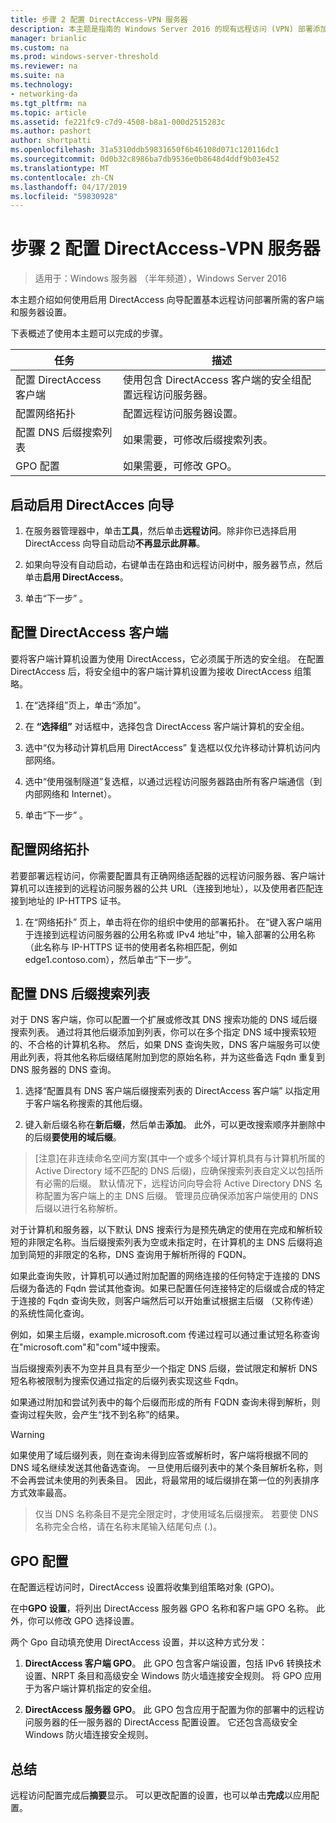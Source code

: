 ```yaml
---
title: 步骤 2 配置 DirectAccess-VPN 服务器
description: 本主题是指南的 Windows Server 2016 的现有远程访问 (VPN) 部署添加 DirectAccess 的一部分
manager: brianlic
ms.custom: na
ms.prod: windows-server-threshold
ms.reviewer: na
ms.suite: na
ms.technology:
- networking-da
ms.tgt_pltfrm: na
ms.topic: article
ms.assetid: fe221fc9-c7d9-4508-b8a1-000d2515283c
ms.author: pashort
author: shortpatti
ms.openlocfilehash: 31a5310ddb59831650f6b46108d071c120116dc1
ms.sourcegitcommit: 0d0b32c8986ba7db9536e0b8648d4ddf9b03e452
ms.translationtype: MT
ms.contentlocale: zh-CN
ms.lasthandoff: 04/17/2019
ms.locfileid: "59830928"
---
```

#  <a name="step-2-configure-the-directaccess-vpn-server"></a>步骤 2 配置 DirectAccess-VPN 服务器

>适用于：Windows 服务器 （半年频道），Windows Server 2016

本主题介绍如何使用启用 DirectAccess 向导配置基本远程访问部署所需的客户端和服务器设置。

下表概述了使用本主题可以完成的步骤。

|任务       |描述|
|-----------|-----------|
|配置 DirectAccess 客户端|使用包含 DirectAccess 客户端的安全组配置远程访问服务器。|
|配置网络拓扑|配置远程访问服务器设置。|
|配置 DNS 后缀搜索列表|如果需要，可修改后缀搜索列表。|
|GPO 配置|如果需要，可修改 GPO。|

## <a name="to-start-the-enable-directacces-wizard"></a>启动启用 DirectAcces 向导

1. 在服务器管理器中，单击**工具**，然后单击**远程访问**。除非你已选择启用 DirectAccess 向导自动启动**不再显示此屏幕**。 

2. 如果向导没有自动启动，右键单击在路由和远程访问树中，服务器节点，然后单击**启用 DirectAccess**。

3. 单击“下一步” 。

## <a name="configure-directaccess-clients"></a>配置 DirectAccess 客户端

要将客户端计算机设置为使用 DirectAccess，它必须属于所选的安全组。 在配置 DirectAccess 后，将安全组中的客户端计算机设置为接收 DirectAccess 组策略。

1. 在“选择组”页上，单击“添加”。

2. 在 **“选择组”** 对话框中，选择包含 DirectAccess 客户端计算机的安全组。

3. 选中“仅为移动计算机启用 DirectAccess”  复选框以仅允许移动计算机访问内部网络。

4. 选中“使用强制隧道”复选框，以通过远程访问服务器路由所有客户端通信（到内部网络和 Internet）。

5. 单击“下一步” 。

## <a name="configure-the-network-topology"></a>配置网络拓扑

若要部署远程访问，你需要配置具有正确网络适配器的远程访问服务器、客户端计算机可以连接到的远程访问服务器的公共 URL（连接到地址），以及使用者匹配连接到地址的 IP-HTTPS 证书。

1. 在“网络拓扑”  页上，单击将在你的组织中使用的部署拓扑。 在“键入客户端用于连接到远程访问服务器的公用名称或 IPv4 地址”中，输入部署的公用名称（此名称与 IP-HTTPS 证书的使用者名称相匹配，例如 edge1.contoso.com），然后单击“下一步”。

## <a name="configure-the-dns-suffix-search-list"></a>配置 DNS 后缀搜索列表

对于 DNS 客户端，你可以配置一个扩展或修改其 DNS 搜索功能的 DNS 域后缀搜索列表。 通过将其他后缀添加到列表，你可以在多个指定 DNS 域中搜索较短的、不合格的计算机名称。 然后，如果 DNS 查询失败，DNS 客户端服务可以使用此列表，将其他名称后缀结尾附加到您的原始名称，并为这些备选 Fqdn 重复到 DNS 服务器的 DNS 查询。

1. 选择“配置具有 DNS 客户端后缀搜索列表的 DirectAccess 客户端”  以指定用于客户端名称搜索的其他后缀。

2. 键入新后缀名称在**新后缀**，然后单击**添加**。 此外，可以更改搜索顺序并删除中的后缀**要使用的域后缀**。

>[注意]在非连续命名空间方案\(其中一个或多个域计算机具有与计算机所属的 Active Directory 域不匹配的 DNS 后缀\)，应确保搜索列表自定义以包括所有必需的后缀。 默认情况下，远程访问向导会将 Active Directory DNS 名称配置为客户端上的主 DNS 后缀。 管理员应确保添加客户端使用的 DNS 后缀以进行名称解析。

对于计算机和服务器，以下默认 DNS 搜索行为是预先确定的使用在完成和解析较短的非限定名称。当后缀搜索列表为空或未指定时，在计算机的主 DNS 后缀将追加到简短的非限定的名称，DNS 查询用于解析所得的 FQDN。 

如果此查询失败，计算机可以通过附加配置的网络连接的任何特定于连接的 DNS 后缀为备选的 Fqdn 尝试其他查询。如果已配置任何连接特定的后缀或合成的特定于连接的 Fqdn 查询失败，则客户端然后可以开始重试根据主后缀 （又称传递） 的系统性简化查询。

例如，如果主后缀，example.microsoft.com 传递过程可以通过重试短名称查询在"microsoft.com"和"com"域中搜索。

当后缀搜索列表不为空并且具有至少一个指定 DNS 后缀，尝试限定和解析 DNS 短名称被限制为搜索仅通过指定的后缀列表实现这些 Fqdn。 

如果通过附加和尝试列表中的每个后缀而形成的所有 FQDN 查询未得到解析，则查询过程失败，会产生“找不到名称”的结果。 

>[!WARNING]
>如果使用了域后缀列表，则在查询未得到应答或解析时，客户端将根据不同的 DNS 域名继续发送其他备选查询。 一旦使用后缀列表中的某个条目解析名称，则不会再尝试未使用的列表条目。 因此，将最常用的域后缀排在第一位的列表排序方式效率最高。

>仅当 DNS 名称条目不是完全限定时，才使用域名后缀搜索。 若要使 DNS 名称完全合格，请在名称末尾输入结尾句点 (.)。

## <a name="gpo-configuration"></a>GPO 配置

在配置远程访问时，DirectAccess 设置将收集到组策略对象 (GPO)。 

在中**GPO 设置**，将列出 DirectAccess 服务器 GPO 名称和客户端 GPO 名称。 此外，你可以修改 GPO 选择设置。

两个 Gpo 自动填充使用 DirectAccess 设置，并以这种方式分发：

1. **DirectAccess 客户端 GPO**。 此 GPO 包含客户端设置，包括 IPv6 转换技术设置、NRPT 条目和高级安全 Windows 防火墙连接安全规则。 将 GPO 应用于为客户端计算机指定的安全组。

2. **DirectAccess 服务器 GPO**。 此 GPO 包含应用于配置为你的部署中的远程访问服务器的任一服务器的 DirectAccess 配置设置。 它还包含高级安全 Windows 防火墙连接安全规则。

## <a name="summary"></a>总结

远程访问配置完成后**摘要**显示。 可以更改配置的设置，也可以单击**完成**以应用配置。
